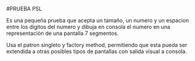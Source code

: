 #PRUEBA PSL

Es una pequeña prueba que acepta un tamaño, un numero y un espacion entre los digitos del numero y dibuja en consola el numero en una 
representación de una pantalla 7 segmentos.

Usa el patron singleto y factory method, permitiendo que esta pueda ser extendida a otras posibles tipos de pantallas con salida visual a
consola.
